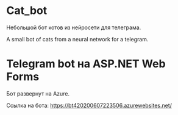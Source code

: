 # Cat_bot

Небольшой бот котов из нейросети для телеграма.

A small bot of cats from a neural network for a telegram.

# Telegram bot на ASP.NET Web Forms

Бот развернут на Azure. 

Ссылка на бота: https://bt420200607223506.azurewebsites.net/
